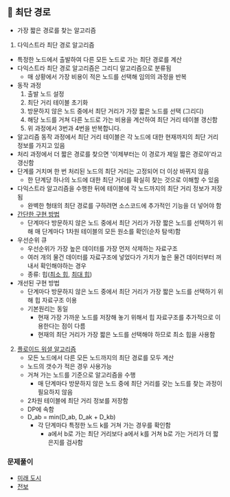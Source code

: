 ## 📑 최단 경로

- 가장 짧은 경로를 찾는 알고리즘

1. 다익스트라 최단 경로 알고리즘

- 특정한 노드에서 출발하여 다른 모든 노드로 가는 최단 경로를 계산
- 다익스트라 최단 경로 알고리즘은 그리디 알고리즘으로 분류됨
  - 매 상황에서 가장 비용이 적은 노드를 선택해 임의의 과정을 반복
- 동작 과정
  1. 출발 노드 설정
  2. 최단 거리 테이블 초기화
  3. 방문하지 않은 노드 중에서 최단 거리가 가장 짧은 노드를 선택 (그리디)
  4. 해당 노드를 거쳐 다른 노드로 가는 비용을 계산하여 최단 거리 테이블 갱신함
  5. 위 과정에서 3번과 4번을 반복합니다.
- 알고리즘 동작 과정에서 최단 거리 테이블은 각 노드에 대한 현재까지의 최단 거리 정보를 가지고 있음
- 처리 과정에서 더 짧은 경로를 찾으면 '이제부터는 이 경로가 제일 짧은 경로야'라고 갱신함
- 단계를 거치며 한 번 처리된 노드의 최단 거리는 고정되어 더 이상 바뀌지 않음
  - 한 단계당 하나의 노드에 대한 최단 거리를 확실히 찾는 것으로 이해할 수 있음
- 다익스트라 알고리즘을 수행한 뒤에 테이블에 각 노드까지의 최단 거리 정보가 저장됨
  - 완벽한 형태의 최단 경로를 구하려면 소스코드에 추가적인 기능을 더 넣어야 함
- [간단한 구현 방법](9-1.py)
  - 단계마다 방문하지 않은 노드 중에서 최단 거리가 가장 짧은 노드를 선택하기 위해 매 단계마다 1차원 테이블의 모든 원소를 확인(순차 탐색)함
- 우선순위 큐
  - 우선순위가 가장 높은 데이터를 가장 먼저 삭제하는 자료구조
  - 여러 개의 물건 데이터를 자료구조에 넣었다가 가치가 높은 물건 데이터부터 꺼내서 확인해야하는 경우
  - 종류: 힙([최소 힙](9-2.py), [최대 힙](9-3.py))
- 개선된 구현 방법
  - 단계마다 방문하지 않은 노드 중에서 최단 거리가 가장 짧은 노드를 선택하기 위해 힙 자료구조 이용
  - 기본원리는 동일
    - 현재 가장 가까운 노드를 저장해 놓기 위해서 힙 자료구조를 추가적으로 이용한다는 점이 다름
    - 현재의 최단 거리가 가장 짧은 노드를 선택해야 하므로 최소 힙을 사용함

2. [플로이드 워셜 알고리즘](9-5.py)
   - 모든 노드에서 다른 모든 노드까지의 최단 경로를 모두 계산
   - 노드의 갯수가 적은 경우 사용가능
   - 거쳐 가는 노드를 기준으로 알고리즘을 수행
     - 매 단계마다 방문하지 않은 노드 중에 최단 거리를 갖는 노드를 찾는 과정이 필요하지 않음
   - 2차원 테이블에 최단 거리 정보를 저장함
   - DP에 속함
   - D_ab = min(D_ab, D_ak + D_kb)
     - 각 단계마다 특정한 노드 k를 거쳐 가는 경우를 확인함
       - a에서 b로 가는 최단 거리보다 a에서 k를 거쳐 b로 가는 거리가 더 짧은지를 검사함

### 문제풀이

- [미래 도시](9-6.py)
- [전보](9-7.py)
